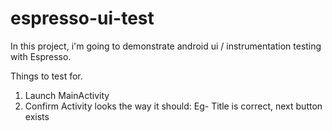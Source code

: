 # espresso-ui-test

In this project, i'm going to demonstrate android ui / instrumentation testing
with Espresso.

Things to test for.
1. Launch MainActivity
2. Confirm Activity looks the way it should:
    Eg- Title is correct, next button exists
